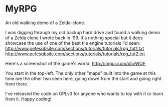 MyRPG
=====

An old walking demo of a Zelda-clone. 

I was digging through my old backup hard drive and found a walking demo of a Zelda clone I wrote back in '99. It's nothing special but it does showcase the use of one of the best tile engine tutorials I'd seen: 
http://www.petesqbsite.com/sections/tutorials/tutorials/rpg_tut1.txt
http://www.petesqbsite.com/sections/tutorials/tutorials/rpg_tut2.txt

Here's a screenshot of the game's world: http://imgur.com/dlivWOF

You start in the top-left. The only other "maps" built into the game at this time are the other two seen here, going down from the start and going right from there.

I've released the code on GPLv3 for anyone who wants to toy with it or learn from it. Happy coding!







